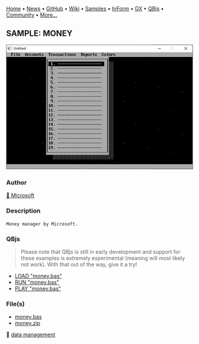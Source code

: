 [Home](https://qb64.com) • [News](../../news.md) • [GitHub](https://github.com/QB64Official/qb64) • [Wiki](https://github.com/QB64Official/qb64/wiki) • [Samples](../../samples.md) • [InForm](../../inform.md) • [GX](../../gx.md) • [QBjs](../../qbjs.md) • [Community](../../community.md) • [More...](../../more.md)

## SAMPLE: MONEY

![screenshot.png](img/screenshot.png)

### Author

[🐝 Microsoft](../microsoft.md) 

### Description

```text
Money manager by Microsoft.
```

### QBjs

> Please note that QBjs is still in early development and support for these examples is extremely experimental (meaning will most likely not work). With that out of the way, give it a try!

* [LOAD "money.bas"](https://v6p9d9t4.ssl.hwcdn.net/html/6022890/index.html?src=https://qb64.com/samples/money/src/money.bas)
* [RUN "money.bas"](https://v6p9d9t4.ssl.hwcdn.net/html/6022890/index.html?mode=auto&src=https://qb64.com/samples/money/src/money.bas)
* [PLAY "money.bas"](https://v6p9d9t4.ssl.hwcdn.net/html/6022890/index.html?mode=play&src=https://qb64.com/samples/money/src/money.bas)

### File(s)

* [money.bas](src/money.bas)
* [money.zip](src/money.zip)

🔗 [data management](../data-management.md)
